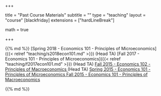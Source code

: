 +++

title = "Past Course Materials"
subtitle = ""
type = "teaching"
layout = "course"
[blackfriday]
  extensions = ["hardLineBreak"]
  
math = true

+++

{{% md %}}
[Spring 2018 - Economics 101 - Principles of Microeconomics]({{< relref "teaching/s2018econ101.md" >}}) (Head TA)
[Fall 2017 - Economics 101 - Principles of Microeconomics]({{< relref "teaching/f2017econ101.md" >}}) (Head TA)
<a href="https://sites.google.com/site/garygbaker/fall-2015---econ-102">Fall 2015 - Economics 102 - Principles of Macroeconomics </a> (Head TA)
<a href="https://sites.google.com/site/garygbaker/spring-2015---econ-101">Spring 2015 - Economics 101 - Principles of Microeconomics </a>
<a href="https://sites.google.com/site/garygbaker/fall-2014---econ-101">Fall 2015 - Economics 101 - Principles of Macroeconomics </a>

{{% md %}}
